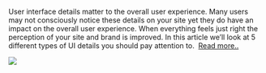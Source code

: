 <!--
id: 28396881504
link: http://blog.hengkiardo.com/post/28396881504/ui-details
slug: ui-details
date: Tue Jul 31 2012 13:39:00 GMT+0700 (WIT)
publish: 2012-07-031
tags: ui, ux, user experience, user interface
title: UI : Getting the Details Right
-->


User interface details matter to the overall user experience. Many users
may not consciously notice these details on your site yet they do have
an impact on the overall user experience. When everything feels just
right the perception of your site and brand is improved. In this article
we’ll look at 5 different types of UI details you should pay attention
to.  [Read more..](http://baymard.com/blog/ui-details)

[![](http://assets.baymard.com/blog/ui-details-animation-contain.gif)](http://baymard.com/blog/ui-details)

